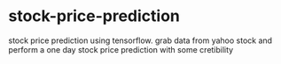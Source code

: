 # stock-price-prediction
stock price prediction using tensorflow. grab data from yahoo stock and perform a one day stock price prediction with some cretibility
